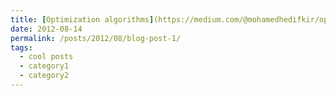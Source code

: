 ```yaml
---
title: [Optimization algorithms](https://medium.com/@mohamedhedifkir/optimization-algorithms-b4fd89c995f6)
date: 2012-08-14
permalink: /posts/2012/08/blog-post-1/
tags:
  - cool posts
  - category1
  - category2
---
```

